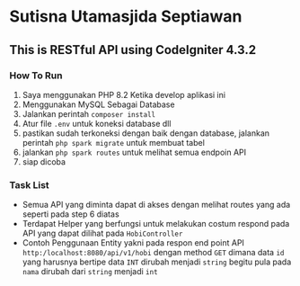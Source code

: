 # Sutisna Utamasjida Septiawan

## This is RESTful API using CodeIgniter 4.3.2 

### How To Run 

1. Saya menggunakan PHP 8.2 Ketika develop aplikasi ini 
1. Menggunakan MySQL Sebagai Database 
1. Jalankan perintah `composer install` 
1. Atur file `.env` untuk koneksi database dll 
1. pastikan sudah terkoneksi dengan baik dengan database, jalankan perintah `php spark migrate` untuk membuat tabel 
1. jalankan `php spark routes` untuk melihat semua endpoin API
1. siap dicoba

### Task List 

- Semua API yang diminta dapat di akses dengan melihat routes yang ada seperti pada step 6 diatas
- Terdapat Helper yang berfungsi untuk melakukan costum respond pada API yang dapat dilihat pada `HobiController`
- Contoh Penggunaan Entity yakni pada respon end point API `http:/localhost:8080/api/v1/hobi` dengan method `GET` dimana data `id` yang harusnya bertipe data `INT` dirubah menjadi `string` begitu pula pada `nama` dirubah dari `string` menjadi `int` 

